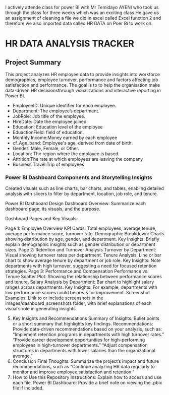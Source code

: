I actively attende class for power BI with Mr Temidayo AYENI who took us through the class for  three weeks which was an exciting class.He gave us an assignment of cleaning a file we did in excel called Excel function 2 and therefore we also imported data called HR DATA on Poer Bi to work on.

# HR DATA ANALYSIS TRACKER

## Project Summary
This project analyzes HR employee data to provide insights into workforce demographics, employee turnover, performance and factors affecting job satisfaction and performance. The goal is to to help the organisation make data-driven HR decisionsthrough visualizations and interactive reporting in Power BI.

- EmployeeID: Unique identifier for each employee.
- Department: The employee’s department.
- JobRole: Job title of the employee.
- HireDate: Date the employee joined.
- Education: Education level of the employee
- EduactionField: field of education.
- Monthly Income:Money earned by each employee
- cf_Age_band: Employee's age, derived from date of birth.
- Gender: Male, Female, or Other.
- Location: The region where the employee is based.
- Attrition:The rate at which employees are leaving the company
- Business Travel:Trip of employees

### Power BI Dashboard Components and Storytelling Insights

Created visuals such as line charts, bar charts, and tables, enabling detailed analysis with slicers to filter by department, location, job role, and tenure.




Power BI Dashboard Design
Dashboard Overview: Summarize each dashboard page, its visuals, and the purpose.

Dashboard Pages and Key Visuals:

Page 1: Employee Overview
KPI Cards: Total employees, average tenure, average performance score, turnover rate.
Demographic Breakdown: Charts showing distribution by age, gender, and department.
Key Insights: Briefly explain demographic insights such as gender distribution or department sizes.
Page 2: Retention and Turnover Analysis
Turnover by Department: Visual showing turnover rates per department.
Tenure Analysis: Line or bar chart to show average tenure by department or job role.
Key Insights: Note departments with high turnover, suggesting a need for focused retention strategies.
Page 3: Performance and Compensation
Performance vs. Tenure Scatter Plot: Showing the relationship between performance scores and tenure.
Salary Analysis by Department: Bar chart to highlight salary ranges across departments.
Key Insights: For example, departments with low performance scores could be areas for improvement.
Screenshot Examples: Link to or include screenshots in the images/dashboard_screenshots folder, with brief explanations of each visual’s role in generating insights.

5. Key Insights and Recommendations
Summary of Insights: Bullet points or a short summary that highlights key findings.
Recommendations: Provide data-driven recommendations based on your analysis, such as:
“Implement retention programs in departments with high turnover rates.”
“Provide career development opportunities for high-performing employees in high-turnover departments.”
“Adjust compensation structures in departments with lower salaries than the organizational average.”
6. Conclusion
Final Thoughts: Summarize the project’s impact and future recommendations, such as “Continue analyzing HR data regularly to monitor and improve employee satisfaction and retention.”
7. How to Use this Repository
Instructions: Explain how to access and use each file.
Power BI Dashboard: Provide a brief note on viewing the .pbix file if included.
